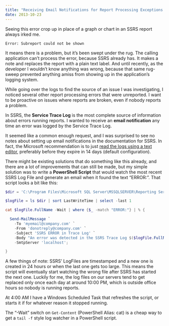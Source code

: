 ```yaml
---
title: "Receiving Email Notifications for Report Processing Exceptions in SSRS"
date: 2013-10-23
---
```


Seeing this error crop up in place of a graph or chart in an SSRS report always irked me.

```
Error: Subreport could not be shown
```

It means there is a problem, but it’s been swept under the rug. The calling application can’t process the error, because SSRS already has. It makes a note and replaces the report with a plain text label. And until recently, as the developer I wouldn’t know anything was wrong, because that same rug-sweep prevented anything amiss from showing up in the application’s logging system.

While going over the logs to find the source of an issue I was investigating, I noticed several other report processing errors that were unreported. I want to be proactive on issues where reports are broken, even if nobody reports a problem.

In SSRS, the **Service Trace Log** is the most complete source of information about errors running reports. I wanted to receive an **email notification** any time an error was logged by the Service Trace Log.

It seemed like a common enough request, and I was surprised to see no notes about setting up email notifications in the documentation for SSRS. In fact, the Microsoft recommendation is to just [read the logs using a text editor][service-trace-log], preferably before they expire in 14 days (default configuration).

There might be existing solutions that do something like this already, and there are a lot of improvements that can still be made, but my simple solution was to write a **PowerShell Script** that would watch the most recent SSRS Log File and generate an email when it found the text “ERROR:”. That script looks a bit like this:

```powershell
$dir = 'C:\Program Files\Microsoft SQL Server\MSSQLSERVER\Reporting Services\LogFiles\';

$logFile = ls $dir | sort LastWriteTime | select -last 1

cat $logFile.FullName -Wait | where {$_ -match "ERROR:"} | % {

  Send-MailMessage `
    -To 'myemail@company.com' `
    -From 'donotreply@company.com' `
    -Subject 'SSRS ERROR in Trace Log' `
    -Body "An error was detected in the SSRS Trace Log $($logFile.FullName): $_" `
    -SmtpServer 'localhost';

}
```

A few things of note: SSRS’ LogFiles are timestamped and a new one is created in 24 hours or when the last one gets too large. This means the script will eventually start watching the wrong file after SSRS has started the next one. Luckily for me, the log files on our servers tend to get replaced only once each day at around 10:00 PM, which is outside office hours so nobody is running reports.

At 4:00 AM I have a Windows Scheduled Task that refreshes the script, or starts it if for whatever reason it stopped running.

The “-Wait” switch on `Get-Content` (PowerShell Alias: cat) is a cheap way to get a `tail -f` style log watcher in a PowerShell script.

[service-trace-log]: https://docs.microsoft.com/en-us/sql/reporting-services/report-server/report-server-service-trace-log?view=sql-server-2017
